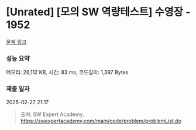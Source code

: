 # [Unrated] [모의 SW 역량테스트] 수영장 - 1952 

[문제 링크](https://swexpertacademy.com/main/code/problem/problemDetail.do?contestProbId=AV5PpFQaAQMDFAUq) 

### 성능 요약

메모리: 26,112 KB, 시간: 83 ms, 코드길이: 1,397 Bytes

### 제출 일자

2025-02-27 21:17



> 출처: SW Expert Academy, https://swexpertacademy.com/main/code/problem/problemList.do